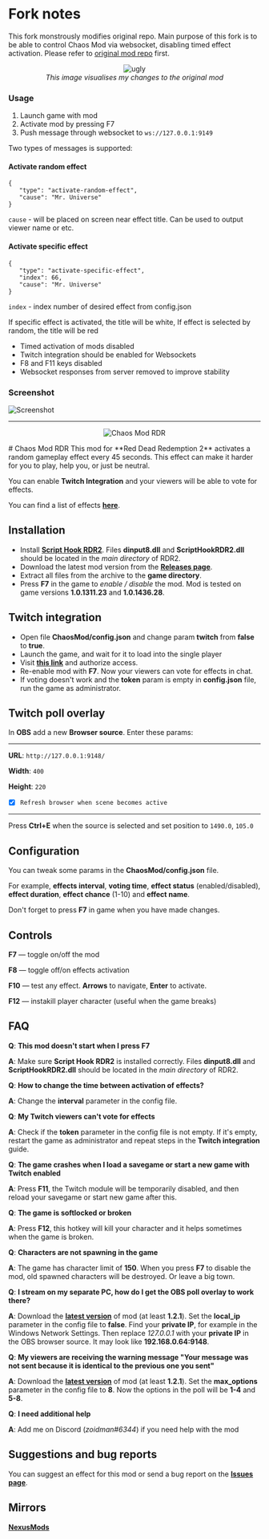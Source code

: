 # Fork notes

This fork monstrously modifies original repo. Main purpose of this fork is to be able to control Chaos Mod via websocket, disabling timed effect activation.
Please refer to [original mod repo](https://github.com/clixff/ChaosModRDR) first.

<p align="center">
   <img src="https://i.imgur.com/G8VfFzK.jpeg" alt="ugly"><br>
   <em>This image visualises my changes to the original mod</em>
</p>

### Usage

1. Launch game with mod
2. Activate mod by pressing F7
3. Push message through websocket to `ws://127.0.0.1:9149`

Two types of messages is supported:

#### Activate random effect
```
{ 
   "type": "activate-random-effect", 
   "cause": "Mr. Universe"
}
```
`cause` - will be placed on screen near effect title. Can be used to output viewer name or etc.

#### Activate specific effect
```
{ 
   "type": "activate-specific-effect", 
   "index": 66,
   "cause": "Mr. Universe"
}
```
`index` - index number of desired effect from config.json

If specific effect is activated, the title will be white, If effect is selected by random, the title will be red

- Timed activation of mods disabled
- Twitch integration should be enabled for Websockets
- F8 and F11 keys disabled
- Websocket responses from server removed to improve stability

### Screenshot
<img src="https://i.imgur.com/cm2Gx5d.jpeg" alt="Screenshot">

<hr>
<p align="center">
   <img src="https://i.imgur.com/uXrlAQW.png" alt="Chaos Mod RDR">
</p>
# Chaos Mod RDR
This mod for **Red Dead Redemption 2** activates a random gameplay effect every 45 seconds. This effect can make it harder for you to play, help you, or just be neutral.

You can enable **Twitch Integration** and your viewers will be able to vote for effects.

You can find a list of effects **[here](https://docs.google.com/spreadsheets/d/1Z7dflg-n9VaXPnsqlzortFaUpkuy7XWrB9BGvJ8ilQk)**.

## Installation
- Install **[Script Hook RDR2](http://www.dev-c.com/rdr2/scripthookrdr2/)**. Files **dinput8.dll** and **ScriptHookRDR2.dll** should be located in the *main directory* of RDR2.
- Download the latest mod version from the **[Releases page](https://github.com/clixff/ChaosModRDR/releases)**.
- Extract all files from the archive to the **game directory**. 
- Press **F7** in the game to *enable / disable* the mod. Mod is tested on game versions **1.0.1311.23** and **1.0.1436.28**.
## Twitch integration
- Open file **ChaosMod/config.json** and change param **twitch** from **false** to **true**.
- Launch the game, and wait for it to load into the single player
- Visit **[this link](http://127.0.0.1:9148/login)** and authorize access. 
- Re-enable mod with **F7**. Now your viewers can vote for effects in chat.
- If voting doesn't work and the **token** param is empty in **config.json** file, run the game as administrator.
## Twitch poll overlay
In **OBS** add a new **Browser source**. Enter these params:
<hr/>

**URL**: `http://127.0.0.1:9148/`

**Width**: `400`

**Height**: `220`

- [x] `Refresh browser when scene becomes active`
<hr/>

Press **Ctrl+E** when the source is selected and set position to `1490.0`, `105.0`

## Configuration
You can tweak some params in the **ChaosMod/config.json** file.

For example, **effects interval**, **voting time**, **effect status** (enabled/disabled), **effect duration**, **effect chance** (1-10) and **effect name**.

Don't forget to press **F7** in game when you have made changes.

## Controls
**F7** — toggle on/off the mod

**F8** — toggle off/on effects activation

**F10** — test any effect. **Arrows** to navigate, **Enter** to activate.

**F12** — instakill player character (useful when the game breaks)




## FAQ
**Q**: **This mod doesn't start when I press F7**

**A**: Make sure **Script Hook RDR2** is installed correctly. Files **dinput8.dll** and **ScriptHookRDR2.dll** should be located in the *main directory* of RDR2.

**Q**: **How to change the time between activation of effects?**

**A**: Change the **interval** parameter in the config file.

**Q**: **My Twitch viewers can't vote for effects**

**A**: Check if the **token** parameter in the config file is not empty. If it's empty, restart the game as administrator and repeat steps in the **Twitch integration** guide.

**Q**: **The game crashes when I load a savegame or start a new game with Twitch enabled**

**A**: Press **F11**, the Twitch module will be temporarily disabled, and then reload your savegame or start new game after this.

**Q**: **The game is softlocked or broken**

**A**: Press **F12**, this hotkey will kill your character and it helps sometimes when the game is broken.

**Q**: **Characters are not spawning in the game**

**A**: The game has character limit of **150**. When you press **F7** to disable the mod, old spawned characters will be destroyed. Or leave a big town.

**Q**: **I stream on my separate PC, how do I get the OBS poll overlay to work there?**

**A**: Download the **[latest version](https://github.com/clixff/ChaosModRDR/releases/latest)** of mod (at least **1.2.1**). Set the **local_ip** parameter in the config file to **false**. Find your **private IP**, for example in the Windows Network Settings. Then replace *127.0.0.1* with your **private IP** in the OBS browser source. It may look like **192.168.0.64:9148**.

**Q**: **My viewers are receiving the warning message "Your message was not sent because it is identical to the previous one you sent"**

**A**: Download the **[latest version](https://github.com/clixff/ChaosModRDR/releases/latest)** of mod (at least **1.2.1**). Set the **max_options** parameter in the config file to **8**. Now the options in the poll will be **1-4** and **5-8**.

**Q**: **I need additional help**

**A**: Add me on Discord (*zoidman#6344*) if you need help with the mod


## Suggestions and bug reports
You can suggest an effect for this mod or send a bug report on the **[Issues page](https://github.com/clixff/ChaosModRDR/issues/new/choose)**.

## Mirrors
**[NexusMods](https://www.nexusmods.com/reddeadredemption2/mods/1269)**
